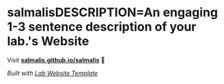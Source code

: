 
# salmalisDESCRIPTION=An engaging 1-3 sentence description of your lab.'s Website

Visit **[salmalis.github.io/salmalis](https://salmalis.github.io/salmalis)** 🚀

_Built with [Lab Website Template](https://greene-lab.gitbook.io/lab-website-template-docs)_
